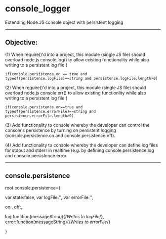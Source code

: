 console_logger
==============

Extending Node.JS console object with persistent logging

----------
Objective:
----------

  (1) When require()'d into a project, this module (single JS file) should overload node.js console.log() to allow existing functionality while also writing to a persistent log file (
  
    
    if(console.persistence.on == true and typeof(persistence.logFile)==string and persistence.logFile.length>0)
    
  
  (2) When require()'d into a project, this module (single JS file) should overload node.js console.err() to allow existing functionlity while also writing to a persistent log file (
  
  
    if(console.persistence.on==true and typeof(persistence.errorFile)==string and persistence.errorFile.length>0)
    
  
  (3) Add functionality to console whereby the developer can control the console's persistence by turning on persistent logging (console.persistence.on and console.persistence.off).
  
  
  
  (4) Add functionality to console whereby the developer can define log files for stdout and stderr in realtime (e.g. by defining console.persistence.log and console.persistence.error.
  
  
  
-------------------
console.persistence
-------------------

root.console.persistence={

  var state:false,
  var logFile:'',
  var errorFile:'',

  on:<Read-only Property>,
  off:<Read-only Property>,

  log:function(messageString){/*Writes to logFile*/},
  error:function(messageString){/*Writes to errorFile*/}
  
  
}
